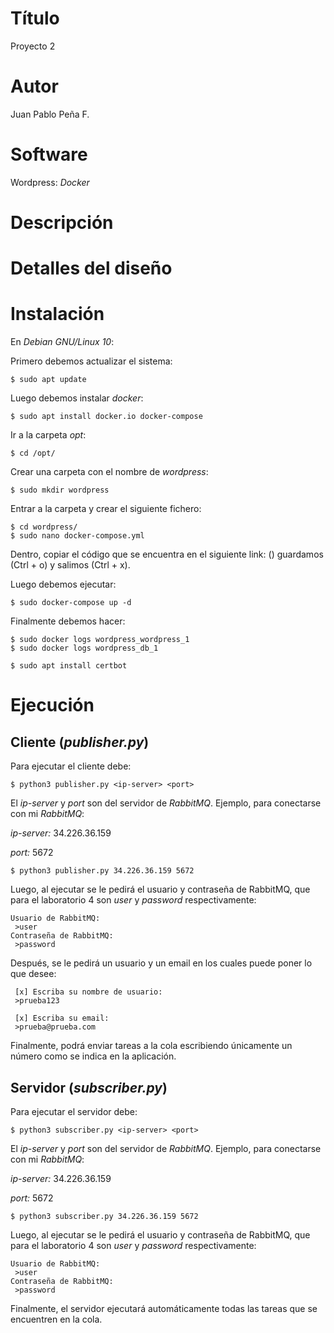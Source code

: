 # Título
Proyecto 2

# Autor
Juan Pablo Peña F.

# Software
Wordpress: _Docker_

# Descripción


# Detalles del diseño


# Instalación
En _Debian GNU/Linux 10_:

Primero debemos actualizar el sistema:
```
$ sudo apt update
```

Luego debemos instalar _docker_:
```
$ sudo apt install docker.io docker-compose
```

Ir a la carpeta _opt_:
```
$ cd /opt/
```

Crear una carpeta con el nombre de _wordpress_:
```
$ sudo mkdir wordpress
```

Entrar a la carpeta y crear el siguiente fichero:
```
$ cd wordpress/
$ sudo nano docker-compose.yml
```

Dentro, copiar el código que se encuentra en el siguiente link: () guardamos (Ctrl + o) y salimos (Ctrl + x).

Luego debemos ejecutar:
```
$ sudo docker-compose up -d
```

Finalmente debemos hacer:
```
$ sudo docker logs wordpress_wordpress_1
$ sudo docker logs wordpress_db_1
```

```
$ sudo apt install certbot
```

# Ejecución
## Cliente (_publisher.py_)
Para ejecutar el cliente debe:
```
$ python3 publisher.py <ip-server> <port>
```
El _ip-server_ y _port_ son del servidor de _RabbitMQ_. Ejemplo, para conectarse con mi _RabbitMQ_:

_ip-server:_ 34.226.36.159

_port:_ 5672
```
$ python3 publisher.py 34.226.36.159 5672
```
Luego, al ejecutar se le pedirá el usuario y contraseña de RabbitMQ, que para el laboratorio 4 son _user_ y _password_ respectivamente:
```
Usuario de RabbitMQ:
 >user
Contraseña de RabbitMQ:
 >password
```
Después, se le pedirá un usuario y un email en los cuales puede poner lo que desee:
```
 [x] Escriba su nombre de usuario:
 >prueba123
 
 [x] Escriba su email:
 >prueba@prueba.com
```
Finalmente, podrá enviar tareas a la cola escribiendo únicamente un número como se indica en la aplicación.

## Servidor (_subscriber.py_)
Para ejecutar el servidor debe:
```
$ python3 subscriber.py <ip-server> <port>
```
El _ip-server_ y _port_ son del servidor de _RabbitMQ_. Ejemplo, para conectarse con mi _RabbitMQ_:

_ip-server:_ 34.226.36.159

_port:_ 5672
```
$ python3 subscriber.py 34.226.36.159 5672
```
Luego, al ejecutar se le pedirá el usuario y contraseña de RabbitMQ, que para el laboratorio 4 son _user_ y _password_ respectivamente:
```
Usuario de RabbitMQ:
 >user
Contraseña de RabbitMQ:
 >password
```
Finalmente, el servidor ejecutará automáticamente todas las tareas que se encuentren en la cola.
